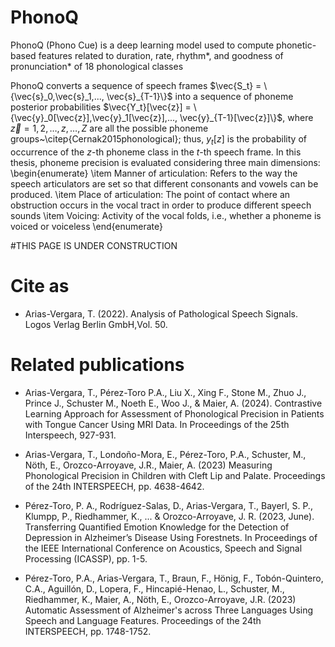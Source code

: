 # PhonoQ
PhonoQ (Phono Cue) is a deep learning model used to compute phonetic-based features related to duration, rate, rhythm*, and goodness of pronunciation* of 18 phonological classes

PhonoQ converts a sequence of speech frames $\vec{S_t} = \{\vec{s}_0,\vec{s}_1,..., \vec{s}_{T-1}\}$ into a sequence of phoneme posterior probabilities $\vec{Y_t}[\vec{z}] = \{\vec{y}_0[\vec{z}],\vec{y}_1[\vec{z}],..., \vec{y}_{T-1}[\vec{z}]\}$, where $\vec{z}=1,2,\dots,z,\dots,Z$ are all the possible phoneme groups~\citep{Cernak2015phonological}; 
thus, $y_t[z]$ is the probability of occurrence of the $z$-th phoneme class in the $t$-th speech frame.
In this thesis, phoneme precision is evaluated considering three main dimensions: 
\begin{enumerate}
    \item Manner of articulation: Refers to the way the speech articulators are set so that different consonants and vowels can be produced.
    \item Place of articulation: The point of contact where an obstruction occurs in the vocal tract in order to produce different speech sounds
    \item Voicing: Activity of the vocal folds, i.e., whether a phoneme is voiced or voiceless
\end{enumerate}

#THIS PAGE IS UNDER CONSTRUCTION

# Cite as
- Arias-Vergara, T. (2022). Analysis of Pathological Speech Signals. Logos Verlag Berlin GmbH,Vol. 50.

# Related publications
 - Arias-Vergara, T., Pérez-Toro P.A., Liu X., Xing F., Stone M., Zhuo J., Prince J., Schuster M., Noeth E., Woo J., & Maier, A. (2024). Contrastive Learning Approach for Assessment of Phonological Precision in Patients with Tongue Cancer Using MRI Data. In Proceedings of the 25th  Interspeech, 927-931.
 
 - Arias-Vergara, T., Londoño-Mora, E., Pérez-Toro, P.A., Schuster, M., Nöth, E., Orozco-Arroyave, J.R., Maier, A. (2023) Measuring Phonological Precision in Children with Cleft Lip and Palate. Proceedings of the 24th INTERSPEECH, pp. 4638-4642.

- Pérez-Toro, P. A., Rodríguez-Salas, D., Arias-Vergara, T., Bayerl, S. P., Klumpp, P., Riedhammer, K., ... & Orozco-Arroyave, J. R. (2023, June). Transferring Quantified Emotion Knowledge for the Detection of Depression in Alzheimer’s Disease Using Forestnets. In Proceedings of the IEEE International Conference on Acoustics, Speech and Signal Processing (ICASSP), pp. 1-5.

- Pérez-Toro, P.A., Arias-Vergara, T., Braun, F., Hönig, F., Tobón-Quintero, C.A., Aguillón, D., Lopera, F., Hincapié-Henao, L., Schuster, M., Riedhammer, K., Maier, A., Nöth, E., Orozco-Arroyave, J.R. (2023) Automatic Assessment of Alzheimer's across Three Languages Using Speech and Language Features. Proceedings of the 24th INTERSPEECH, pp. 1748-1752.


